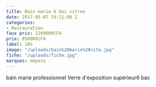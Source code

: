 ```yaml
---
title: Bain marie 6 bac vitree
date: 2017-05-07 19:21:00 Z
categories:
- Restauration
faux prix: 1200000CFA
prix: 850000CFA
label: 18%
image: "/uploads/bain%20marie%20vite.jpg"
fiche: "/uploads/fiche.jpg"
marques: empero
---
```


bain marie professionnel Verre d'exposition supérieur6 bac